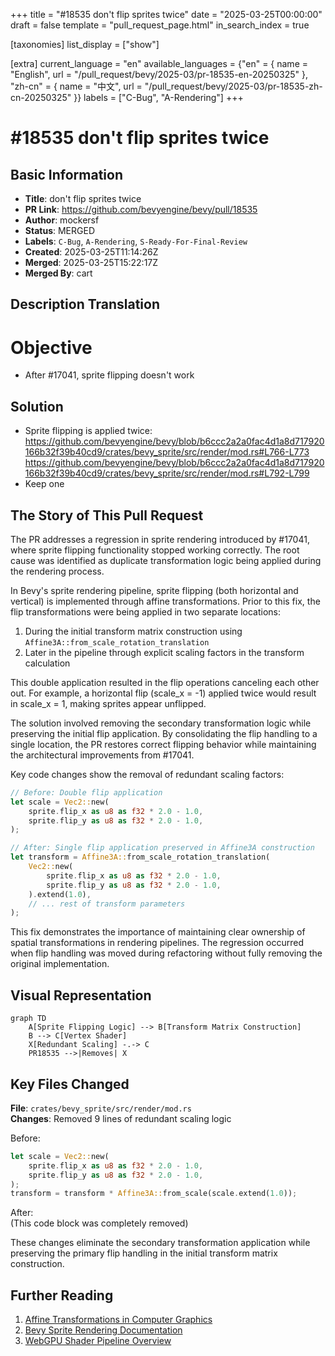+++
title = "#18535 don't flip sprites twice"
date = "2025-03-25T00:00:00"
draft = false
template = "pull_request_page.html"
in_search_index = true

[taxonomies]
list_display = ["show"]

[extra]
current_language = "en"
available_languages = {"en" = { name = "English", url = "/pull_request/bevy/2025-03/pr-18535-en-20250325" }, "zh-cn" = { name = "中文", url = "/pull_request/bevy/2025-03/pr-18535-zh-cn-20250325" }}
labels = ["C-Bug", "A-Rendering"]
+++

# #18535 don't flip sprites twice

## Basic Information
- **Title**: don't flip sprites twice
- **PR Link**: https://github.com/bevyengine/bevy/pull/18535
- **Author**: mockersf
- **Status**: MERGED
- **Labels**: `C-Bug`, `A-Rendering`, `S-Ready-For-Final-Review`
- **Created**: 2025-03-25T11:14:26Z
- **Merged**: 2025-03-25T15:22:17Z
- **Merged By**: cart

## Description Translation
# Objective

- After #17041, sprite flipping doesn't work

## Solution

- Sprite flipping is applied twice:
https://github.com/bevyengine/bevy/blob/b6ccc2a2a0fac4d1a8d717920166b32f39b40cd9/crates/bevy_sprite/src/render/mod.rs#L766-L773
https://github.com/bevyengine/bevy/blob/b6ccc2a2a0fac4d1a8d717920166b32f39b40cd9/crates/bevy_sprite/src/render/mod.rs#L792-L799
- Keep one

## The Story of This Pull Request

The PR addresses a regression in sprite rendering introduced by #17041, where sprite flipping functionality stopped working correctly. The root cause was identified as duplicate transformation logic being applied during the rendering process.

In Bevy's sprite rendering pipeline, sprite flipping (both horizontal and vertical) is implemented through affine transformations. Prior to this fix, the flip transformations were being applied in two separate locations:

1. During the initial transform matrix construction using `Affine3A::from_scale_rotation_translation`
2. Later in the pipeline through explicit scaling factors in the transform calculation

This double application resulted in the flip operations canceling each other out. For example, a horizontal flip (scale_x = -1) applied twice would result in scale_x = 1, making sprites appear unflipped.

The solution involved removing the secondary transformation logic while preserving the initial flip application. By consolidating the flip handling to a single location, the PR restores correct flipping behavior while maintaining the architectural improvements from #17041.

Key code changes show the removal of redundant scaling factors:

```rust
// Before: Double flip application
let scale = Vec2::new(
    sprite.flip_x as u8 as f32 * 2.0 - 1.0,
    sprite.flip_y as u8 as f32 * 2.0 - 1.0,
);

// After: Single flip application preserved in Affine3A construction
let transform = Affine3A::from_scale_rotation_translation(
    Vec2::new(
        sprite.flip_x as u8 as f32 * 2.0 - 1.0,
        sprite.flip_y as u8 as f32 * 2.0 - 1.0,
    ).extend(1.0),
    // ... rest of transform parameters
);
```

This fix demonstrates the importance of maintaining clear ownership of spatial transformations in rendering pipelines. The regression occurred when flip handling was moved during refactoring without fully removing the original implementation.

## Visual Representation

```mermaid
graph TD
    A[Sprite Flipping Logic] --> B[Transform Matrix Construction]
    B --> C[Vertex Shader]
    X[Redundant Scaling] -.-> C
    PR18535 -->|Removes| X
```

## Key Files Changed

**File**: `crates/bevy_sprite/src/render/mod.rs`  
**Changes**: Removed 9 lines of redundant scaling logic

Before:
```rust
let scale = Vec2::new(
    sprite.flip_x as u8 as f32 * 2.0 - 1.0,
    sprite.flip_y as u8 as f32 * 2.0 - 1.0,
);
transform = transform * Affine3A::from_scale(scale.extend(1.0));
```

After:  
(This code block was completely removed)

These changes eliminate the secondary transformation application while preserving the primary flip handling in the initial transform matrix construction.

## Further Reading

1. [Affine Transformations in Computer Graphics](https://en.wikipedia.org/wiki/Affine_transformation)
2. [Bevy Sprite Rendering Documentation](https://docs.rs/bevy_sprite/latest/bevy_sprite/)
3. [WebGPU Shader Pipeline Overview](https://gpuweb.github.io/gpuweb/#pipelines)